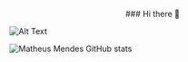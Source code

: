 <p align="center">
### Hi there 👋

<!--
**1matheusmendes/1matheusmendes** is a ✨ _special_ ✨ repository because its `README.md` (this file) appears on your GitHub profile.

Here are some ideas to get you started:

- 🔭 I’m currently working on ...
- 🌱 I’m currently learning ...
- 👯 I’m looking to collaborate on ...
- 🤔 I’m looking for help with ...
- 💬 Ask me about ...
- 📫 How to reach me: ...
- 😄 Pronouns: ...
- ⚡ Fun fact: ...
-->

![Alt Text](https://media.giphy.com/media/NEvPzZ8bd1V4Y/giphy.gif)


![Matheus Mendes GitHub stats](https://github-readme-stats.vercel.app/api?username=1matheusmendes&show_icons=true&theme=highcontrast)
</p>
